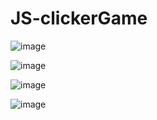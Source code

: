 # JS-clickerGame

![image](https://github.com/user-attachments/assets/a47cf542-2d2c-4477-8400-882cf15ae648)

![image](https://github.com/user-attachments/assets/a0d86532-09c8-4e94-8bbd-73323ba2f767)

![image](https://github.com/user-attachments/assets/fc647427-ddc1-4cae-92dc-8951e211768e)

![image](https://github.com/user-attachments/assets/b6e1e821-b02a-44ba-a486-e50c9b64e0b8)
